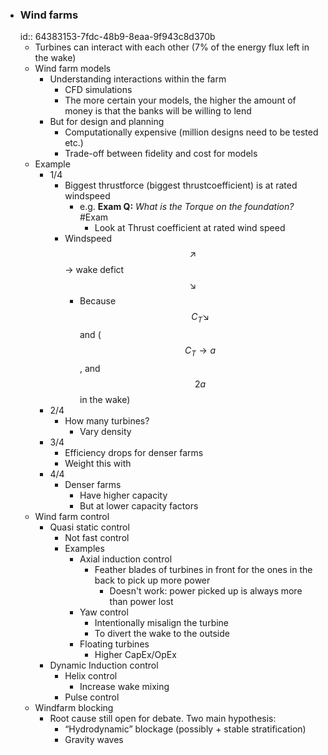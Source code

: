 - ### Wind farms
  id:: 64383153-7fdc-48b9-8eaa-9f943c8d370b
	- Turbines can interact with each other (7% of the energy flux left in the wake)
	- Wind farm models
		- Understanding interactions within the farm
			- CFD simulations
			- The more certain your models, the higher the amount of money is that the banks will be willing to lend
		- But for design and planning
			- Computationally expensive (million designs need to be tested etc.)
			- Trade-off between fidelity and cost for models
	- Example
		- 1/4
			- Biggest thrustforce (biggest thrustcoefficient) is at rated windspeed
				- e.g. **Exam Q:** *What is the Torque on the foundation?* #Exam
					- Look at Thrust coefficient at rated wind speed
			- Windspeed$$\nearrow$$ -> wake defict$$\searrow$$
				- Because $$C_T \searrow$$ and ($$C_T \rightarrow a$$, and $$2a$$ in the wake)
		- 2/4
			- How many turbines?
				- Vary density
		- 3/4
			- Efficiency drops for denser farms
			- Weight this with
		- 4/4
			- Denser farms
				- Have higher capacity
				- But at lower capacity factors
	- Wind farm control
		- Quasi static control
			- Not fast control
			- Examples
				- Axial induction control
					- Feather blades of turbines in front for the ones in the back to pick up more power
						- Doesn't work: power picked up is always more than power lost
				- Yaw control
					- Intentionally misalign the turbine
					- To divert the wake to the outside
				- Floating turbines
					- Higher CapEx/OpEx
		- Dynamic Induction control
			- Helix control
				- Increase wake mixing
			- Pulse control
	- Windfarm blocking
		- Root cause still open for debate. Two main hypothesis:
			- “Hydrodynamic” blockage (possibly + stable stratification)
			- Gravity waves